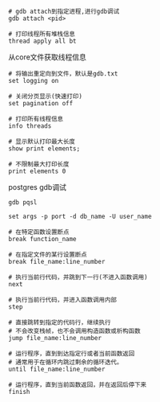 ```shell
# gdb attach到指定进程,进行gdb调试
gdb attach <pid>
```

```shell
# 打印线程所有堆栈信息
thread apply all bt
```

从core文件获取线程信息
```shell
# 将输出重定向到文件，默认是gdb.txt
set logging on

# 关闭分页显示(快速打印)
set pagination off

# 打印所有线程信息
info threads
```

```shell
# 显示默认打印最大长度
show print elements;

# 不限制最大打印长度
print elements 0
```

postgres gdb调试
```shell
gdb pqsl

set args -p port -d db_name -U user_name
```

```shell
# 在特定函数设置断点
break function_name

# 在指定文件的某行设置断点
break file_name:line_number

# 执行当前行代码，并跳到下一行(不进入函数调用)
next

# 执行当前行代码，并进入函数调用内部
step

# 直接跳转到指定的代码行，继续执行
# 不会改变栈帧，也不会调用构造函数或析构函数
jump file_name:line_number

# 运行程序，直到到达指定行或者当前函数返回
# 通常用于在循环内跳过剩余的循环迭代。
until file_name:line_number

# 运行程序，直到当前函数返回，并在返回后停下来
finish
```